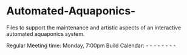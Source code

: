 # Automated-Aquaponics-
Files to support the maintenance and artistic aspects of an interactive automated aquaponics system.

  Regular Meeting time: Monday, 7:00pm
  Build Calendar:
    -
    -
    -
    -
    -
    -
    -
    -
    
  
